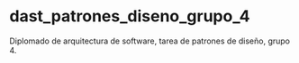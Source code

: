 # dast_patrones_diseno_grupo_4
Diplomado de arquitectura de software, tarea de patrones de diseño, grupo 4.
